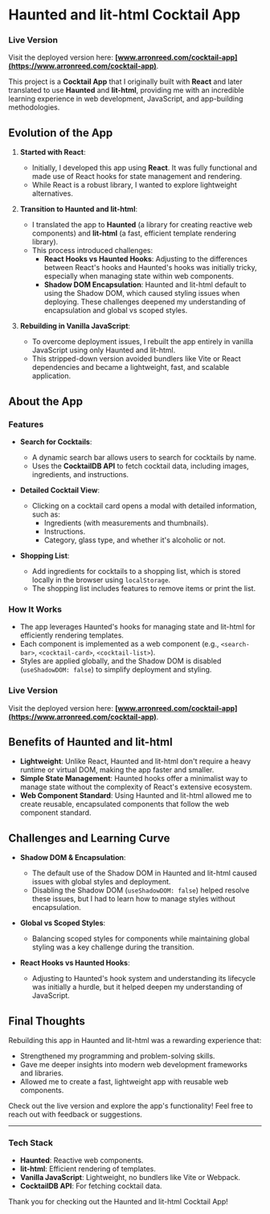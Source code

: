 # Haunted and lit-html Cocktail App

### **Live Version**
Visit the deployed version here: **[www.arronreed.com/cocktail-app](https://www.arronreed.com/cocktail-app)**.

This project is a **Cocktail App** that I originally built with **React** and later translated to use **Haunted** and **lit-html**, providing me with an incredible learning experience in web development, JavaScript, and app-building methodologies.

## Evolution of the App

1. **Started with React**:
   - Initially, I developed this app using **React**. It was fully functional and made use of React hooks for state management and rendering.
   - While React is a robust library, I wanted to explore lightweight alternatives.

2. **Transition to Haunted and lit-html**:
   - I translated the app to **Haunted** (a library for creating reactive web components) and **lit-html** (a fast, efficient template rendering library).
   - This process introduced challenges:
     - **React Hooks vs Haunted Hooks**: Adjusting to the differences between React's hooks and Haunted's hooks was initially tricky, especially when managing state within web components.
     - **Shadow DOM Encapsulation**: Haunted and lit-html default to using the Shadow DOM, which caused styling issues when deploying. These challenges deepened my understanding of encapsulation and global vs scoped styles.

3. **Rebuilding in Vanilla JavaScript**:
   - To overcome deployment issues, I rebuilt the app entirely in vanilla JavaScript using only Haunted and lit-html.
   - This stripped-down version avoided bundlers like Vite or React dependencies and became a lightweight, fast, and scalable application.

## About the App

### **Features**
- **Search for Cocktails**:
  - A dynamic search bar allows users to search for cocktails by name.
  - Uses the **CocktailDB API** to fetch cocktail data, including images, ingredients, and instructions.
  
- **Detailed Cocktail View**:
  - Clicking on a cocktail card opens a modal with detailed information, such as:
    - Ingredients (with measurements and thumbnails).
    - Instructions.
    - Category, glass type, and whether it's alcoholic or not.

- **Shopping List**:
  - Add ingredients for cocktails to a shopping list, which is stored locally in the browser using `localStorage`.
  - The shopping list includes features to remove items or print the list.

### **How It Works**
- The app leverages Haunted's hooks for managing state and lit-html for efficiently rendering templates.
- Each component is implemented as a web component (e.g., `<search-bar>`, `<cocktail-card>`, `<cocktail-list>`).
- Styles are applied globally, and the Shadow DOM is disabled (`useShadowDOM: false`) to simplify deployment and styling.

### **Live Version**
Visit the deployed version here: **[www.arronreed.com/cocktail-app](https://www.arronreed.com/cocktail-app)**.

## Benefits of Haunted and lit-html
- **Lightweight**: Unlike React, Haunted and lit-html don't require a heavy runtime or virtual DOM, making the app faster and smaller.
- **Simple State Management**: Haunted hooks offer a minimalist way to manage state without the complexity of React's extensive ecosystem.
- **Web Component Standard**: Using Haunted and lit-html allowed me to create reusable, encapsulated components that follow the web component standard.

## Challenges and Learning Curve
- **Shadow DOM & Encapsulation**:
  - The default use of the Shadow DOM in Haunted and lit-html caused issues with global styles and deployment.
  - Disabling the Shadow DOM (`useShadowDOM: false`) helped resolve these issues, but I had to learn how to manage styles without encapsulation.

- **Global vs Scoped Styles**:
  - Balancing scoped styles for components while maintaining global styling was a key challenge during the transition.

- **React Hooks vs Haunted Hooks**:
  - Adjusting to Haunted's hook system and understanding its lifecycle was initially a hurdle, but it helped deepen my understanding of JavaScript.

## Final Thoughts
Rebuilding this app in Haunted and lit-html was a rewarding experience that:
- Strengthened my programming and problem-solving skills.
- Gave me deeper insights into modern web development frameworks and libraries.
- Allowed me to create a fast, lightweight app with reusable web components.

Check out the live version and explore the app's functionality! Feel free to reach out with feedback or suggestions.

---

### Tech Stack
- **Haunted**: Reactive web components.
- **lit-html**: Efficient rendering of templates.
- **Vanilla JavaScript**: Lightweight, no bundlers like Vite or Webpack.
- **CocktailDB API**: For fetching cocktail data.

Thank you for checking out the Haunted and lit-html Cocktail App!
